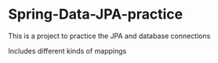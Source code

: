 # Spring-Data-JPA-practice

This is a project to practice the JPA and database connections

Includes different kinds of mappings
